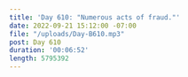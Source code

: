 ```yaml
---
title: 'Day 610: "Numerous acts of fraud."'
date: 2022-09-21 15:12:00 -07:00
file: "/uploads/Day-B610.mp3"
post: Day 610
duration: '00:06:52'
length: 5795392
---
```


